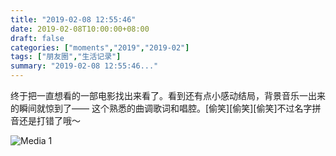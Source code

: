 ```yaml
---
title: "2019-02-08 12:55:46"
date: 2019-02-08T10:00:00+08:00
draft: false
categories: ["moments","2019","2019-02"]
tags: ["朋友圈","生活记录"]
summary: "2019-02-08 12:55:46..."
---
```


终于把一直想看的一部电影找出来看了。看到还有点小感动结局，背景音乐一出来的瞬间就惊到了—— 这个熟悉的曲调歌词和唱腔。[偷笑][偷笑][偷笑]不过名字拼音还是打错了哦～

![Media 1](/Moments/photos/2019-02-08/201902081255460.jpg)

